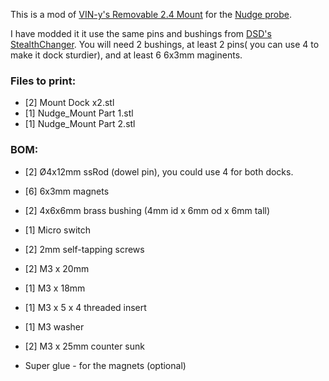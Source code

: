 This is a mod of [VIN-y's Removable 2.4 Mount](https://github.com/zruncho3d/nudge/tree/main/User%20Mods/VIN-y/Removable%202.4%20Mount) for the [Nudge probe](https://github.com/zruncho3d/nudge/tree/main). 

I have modded it it use the same pins and bushings from [DSD's StealthChanger](https://github.com/DraftShift/StealthChanger). 
You will need 2 bushings, at least 2 pins( you can use 4 to make it dock sturdier), and at least 6 6x3mm maginents. 

### Files to print:

* [2] Mount Dock x2.stl
* [1] Nudge_Mount Part 1.stl
* [1] Nudge_Mount Part 2.stl

### BOM:

* [2] Ø4x12mm ssRod (dowel pin), you could use 4 for both docks. 

* [6] 6x3mm magnets 

* [2] 4x6x6mm brass bushing (4mm id x 6mm od x 6mm tall)

* [1] Micro switch 

* [2] 2mm self-tapping screws 

* [2] M3 x 20mm 

* [1] M3 x 18mm

* [1] M3 x 5 x 4 threaded insert 

* [1] M3 washer 

* [2] M3 x 25mm counter sunk 

* Super glue - for the magnets (optional)


